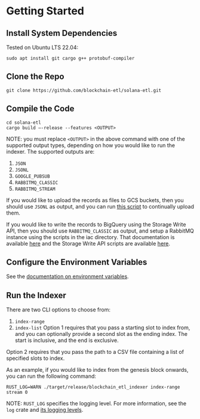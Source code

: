 # Getting Started
## Install System Dependencies
Tested on Ubuntu LTS 22.04:
```
sudo apt install git cargo g++ protobuf-compiler
```
## Clone the Repo
```
git clone https://github.com/blockchain-etl/solana-etl.git
```
## Compile the Code
```
cd solana-etl
cargo build –-release --features <OUTPUT>
```
NOTE: you must replace `<OUTPUT>` in the above command with one of the supported output types, depending on how you would like to run the indexer. The supported outputs are:
1. `JSON`
2. `JSONL`
3. `GOOGLE_PUBSUB`
4. `RABBITMQ_CLASSIC`
5. `RABBITMQ_STREAM`

If you would like to upload the records as files to GCS buckets, then you should use `JSONL` as output, and you can run [this script](/scripts/upload_to_gcs.sh) to continually upload them.

If you would like to write the records to BigQuery using the Storage Write API, then you should use `RABBITMQ_CLASSIC` as output, and setup a RabbitMQ instance using the scripts in the iac directory. That documentation is available [here](/iac/README.md) and the Storage Write API scripts are available [here](/storage-write).

## Configure the Environment Variables
See the [documentation on environment variables](/docs/environment-variables.md).

## Run the Indexer
There are two CLI options to choose from:
1. `index-range`
2. `index-list`
Option 1 requires that you pass a starting slot to index from, and you can optionally provide a second slot as the ending index. The start is inclusive, and the end is exclusive.

Option 2 requires that you pass the path to a CSV file containing a list of specified slots to index.

As an example, if you would like to index from the genesis block onwards, you can run the following command:
```
RUST_LOG=WARN ./target/release/blockchain_etl_indexer index-range stream 0
```
NOTE: `RUST_LOG` specifies the logging level. For more information, see the `log` crate and [its logging levels](https://docs.rs/log/latest/log/enum.Level.html).
